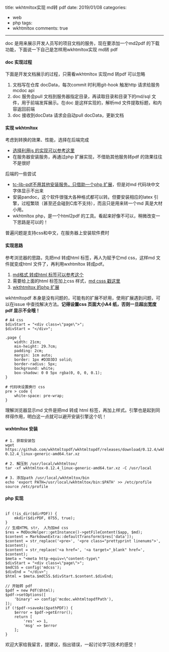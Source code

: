 title: wkhtmltox实现 md转 pdf
date: 2019/01/08
categories:
- web
- php
tags:
- wkhtmltox
comments: true
---

doc 是用来展示开发人员写的项目文档的服务，现在要添加一个md2pdf 的下载功能，下面说一下自己是怎样用wkhtmltox实现 md转 pdf

#### doc 实现过程
下面是开发文档展示的过程，只需看wkhtmltox 实现md 转pdf 可以忽略
1. 文档写在仓库 docData，每次commit 时利用git-hook 触发http 请求给服务mcdoc api
2. doc 服务会pull 文档到服务器指定目录，再读取目录和目录下的md/sql 文件，用于前端发挥展示。在doc 是这样实现的，解析md 文件提取标题，和内容返回前端
3. doc 接收到docData 请求会自动pull docData，更新文档

#### 实现 wkhtmltox
考虑到转换的效果、性能，选择在后端完成
* [选择利用js 的实现可以参考这里](https://segmentfault.com/a/1190000016324962)
* 在服务器安装服务，再通过php 扩展实现，不借助其他服务转pdf 的效果往往不是很好

后端的一些尝试
* [tc-lib-pdf不用其他安装服务，只借助一个php 扩展](https://github.com/tecnickcom/tc-lib-pdf)，但是对md 代码块中文字体显示不出来
* 安装pandoc，这个软件很强大各种格式都可以转。但要安装相应的latex 引擎，过程繁琐（甚至还会碰到C库不支持），而且只是用来转一个md 真是大材小用。
* wkhtmltox php，是一个html2pdf 的工具。看起来好像不可以，稍微改变一下思路是可以的！

普遍问题是支持css和中文，在服务器上安装软件费时

#### 实现思路
参考浏览器的思路，先把md 转成html 标签，再人为赋予它md css，这样md 文件就变成html 文件了，再利用wxhtmltox 转成pdf。 
1. [md格式 转成html 标签可以参考这个]( https://github.com/michelf/php-markdown)
2. 需要给上面的html 标签加上css 样式，[md csss 戳这里](   https://github.com/zhangjikai/markdown-css)
3. [wkthtmltox 的php 扩展](https://github.com/mikehaertl/phpwkhtmltopdf)

wkhtmltopdf 本身是没有问题的，可能有的扩展不好用，使用扩展遇到问题，可以在issue 中查找解决方法。**记得设置css 页面大小A4 纸，否则一旦超出宽度 pdf 显示不全哦！**
```
# A4 css
$divStart = "<div class=\"page\">";
$divStart = "</div>";

.page {
    width: 21cm;
    min-height: 29.7cm;
    padding: 2cm;
    margin: 1cm auto;
    border: 1px #D3D3D3 solid;
    border-radius: 5px;
    background: white;
    box-shadow: 0 0 5px rgba(0, 0, 0, 0.1);
}

# 代码块设置换行 css
pre > code {
    white-space: pre-wrap;
}
```

理解浏览器显示md 文件是把md 转成 html 标签，再加上样式。引擎也是起到同样得作用，明白这一点就可以避开安装引擎这个坑！

#### wxhtmltox 安装
```
# 1. 获取安装包
wget https://github.com/wkhtmltopdf/wkhtmltopdf/releases/download/0.12.4/wkhtmltox-0.12.4_linux-generic-amd64.tar.xz

# 2. 解压到 /usr/local/wkhtmltox/
tar -xf wkhtmltox-0.12.4_linux-generic-amd64.tar.xz -C /usr/local

# 3. 添加path /usr/local/wkhtmltox/bin
echo 'export PATH=/usr/local/wkhtmltox/bin:$PATH' >> /etc/profile
source /etc/profile
```

#### php 实现
```

if (!is_dir($dirPDF)) {
    mkdir($dirPDF, 0755, true);
}
// 生成HTML str， 人为加md css
$res = MdDocHelper::getInstance()->getFileContent($app, $md);
$content = MarkdownExtra::defaultTransform($res['data']);
$content = str_replace('<pre>', '<pre class="prettyprint linenums">', $content);
$content = str_replace('<a href=', '<a target="_blank" href=', $content);
$meta = "<meta http-equiv=\"content-type\"         
$divStart = "<div class=\"page\">";
$mdCSS = config('mdcss');
$divEnd = "</div>";
$html = $meta.$mdCSS.$divStart.$content.$divEnd;

// 开始转 pdf
$pdf = new Pdf($html);
$pdf->setOptions([
    'binary' => config('mcdoc.wkhtmltopdfPath'),
]);
if (!$pdf->saveAs($pathPDF)) {
    $error = $pdf->getError();
    return [
        'res' => 1,
        'msg' => $error
    ];
}

```
欢迎大家给我留言，提建议，指出错误，一起讨论学习技术的感受！